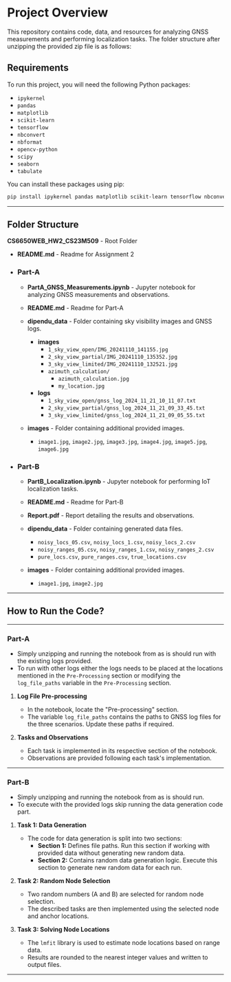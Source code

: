 # Project Overview

This repository contains code, data, and resources for analyzing GNSS measurements and performing localization tasks. The folder structure after unzipping the provided zip file is as follows:

## Requirements

To run this project, you will need the following Python packages:

- `ipykernel`
- `pandas`
- `matplotlib`
- `scikit-learn`
- `tensorflow`
- `nbconvert`
- `nbformat`
- `opencv-python`
- `scipy`
- `seaborn`
- `tabulate`

You can install these packages using pip:

```bash
pip install ipykernel pandas matplotlib scikit-learn tensorflow nbconvert nbformat opencv-python scipy seaborn tabulate
```

---

## Folder Structure

**CS6650WEB_HW2_CS23M509** - Root Folder

- **README.md** - Readme for Assignment 2

- ### Part-A

  - **PartA_GNSS_Measurements.ipynb** - Jupyter notebook for analyzing GNSS measurements and observations.

  - **README.md** - Readme for Part-A

  - **dipendu_data** - Folder containing sky visibility images and GNSS logs.

    - **images**
      - `1_sky_view_open/IMG_20241110_141155.jpg`
      - `2_sky_view_partial/IMG_20241110_135352.jpg`
      - `3_sky_view_limited/IMG_20241110_132521.jpg`
      - `azimuth_calculation/`
        - `azimuth_calculation.jpg`
        - `my_location.jpg`
    - **logs**
      - `1_sky_view_open/gnss_log_2024_11_21_10_11_07.txt`
      - `2_sky_view_partial/gnss_log_2024_11_21_09_33_45.txt`
      - `3_sky_view_limited/gnss_log_2024_11_21_09_05_55.txt`

  - **images** - Folder containing additional provided images.
    - `image1.jpg`, `image2.jpg`, `image3.jpg`, `image4.jpg`, `image5.jpg`, `image6.jpg`

- ### Part-B

  - **PartB_Localization.ipynb** - Jupyter notebook for performing IoT localization tasks.

  - **README.md** - Readme for Part-B

  - **Report.pdf** - Report detailing the results and observations.

  - **dipendu_data** - Folder containing generated data files.

    - `noisy_locs_05.csv`, `noisy_locs_1.csv`, `noisy_locs_2.csv`
    - `noisy_ranges_05.csv`, `noisy_ranges_1.csv`, `noisy_ranges_2.csv`
    - `pure_locs.csv`, `pure_ranges.csv`, `true_locations.csv`

  - **images** - Folder containing additional provided images.
    - `image1.jpg`, `image2.jpg`

---

## How to Run the Code?

---

### Part-A

- Simply unzipping and running the notebook from as is should run with the existing logs provided.
- To run with other logs either the logs needs to be placed at the locations mentioned in the `Pre-Processing` section or modifying the `log_file_paths` variable in the `Pre-Processing` section.

1. **Log File Pre-processing**

   - In the notebook, locate the "Pre-processing" section.
   - The variable `log_file_paths` contains the paths to GNSS log files for the three scenarios. Update these paths if required.

2. **Tasks and Observations**
   - Each task is implemented in its respective section of the notebook.
   - Observations are provided following each task's implementation.

---

### Part-B

- Simply unzipping and running the notebook from as is should run.
- To execute with the provided logs skip running the data generation code part.

1. **Task 1: Data Generation**

   - The code for data generation is split into two sections:
     - **Section 1:** Defines file paths. Run this section if working with provided data without generating new random data.
     - **Section 2:** Contains random data generation logic. Execute this section to generate new random data for each run.

2. **Task 2: Random Node Selection**

   - Two random numbers (A and B) are selected for random node selection.
   - The described tasks are then implemented using the selected node and anchor locations.

3. **Task 3: Solving Node Locations**
   - The `lmfit` library is used to estimate node locations based on range data.
   - Results are rounded to the nearest integer values and written to output files.

---
